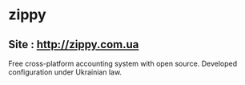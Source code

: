 # zippy
## Site : http://zippy.com.ua
Free cross-platform accounting system with open source. Developed configuration under Ukrainian law.
